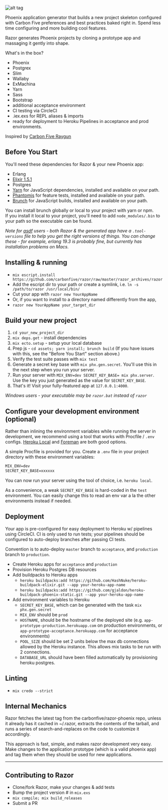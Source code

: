 ![alt tag](https://github.com/craiglyons/razor/blob/master/static/logo_tmp.jpg)

Phoenix application generator that builds a new project skeleton configured with Carbon Five preferences and best practices baked right in. Spend less time configuring and more building cool features.

Razor generates Phoenix projects by cloning a prototype app and massaging it gently into shape.

What's in the box?

- Phoenix
- Postgrex
- Slim
- Wallaby
- ExMachina
- Yarn
- Sass
- Bootstrap
- additional acceptance environment
- CI testing via CircleCI
- .iex.exs for REPL aliases & imports
- ready for deployment to Heroku Pipelines in acceptance and prod environments.

Inspired by [Carbon Five Raygun](https://github.com/carbonfive/raygun)

## Before You Start

You'll need these dependencies for Razor & your new Phoenix app:

- Erlang
- [Elixir 1.5.1](https://elixir-lang.org/install.html)
- Postgres
- [Yarn](https://github.com/yarnpkg/yarn) for JavaScript dependencies, installed and available on your path.
- [Phantomjs](https://github.com/ariya/phantomjs) for feature tests, installed and available on your path.
- [Brunch](https://github.com/brunch/brunch) for JavaScript builds, installed and available on your path.

You can install brunch globally or local to your project with yarn or npm.  
If you install it local to your project, you'll need to add `node_modules/.bin` to your path so the executable can be found.

_Note for [asdf](https://github.com/asdf-vm/asdf) users - both Razor & the generated app have a `.tool-versions` file to help you get the right versions of things. You can change these - for example, erlang 19.3 is probably fine, but currently has installation problems on Macs._

## Installing & running

- `mix escript.install https://github.com/carbonfive/razor/raw/master/razor_archives/razor`
- Add the escript dir to your path or create a symlink, i.e. `ln -s /path/to/razor /usr/local/bin/`
- Cut your app with `razor new YourAppName`
- Or, if you want to install to a directory named differently from the app,
- `razor new YourAppName your_target_dir`


## Build your new project

1. `cd your_new_project_dir`
1. `mix deps.get` - install dependencies
1. `mix ecto.setup` - setup your local database
1. Prep js - `cd assets; yarn install; brunch build` (If you have issues with this, see the "Before You Start" section above.)
1. Verify the test suite passes with `mix test`
1. Generate a secret key base with `mix phx.gen.secret`. You'll use this in the next step when you run your server.
1. Run your server with `MIX_ENV=dev SECRET_KEY_BASE= mix phx.server`. Use the key you just generated as the value for `SECRET_KEY_BASE`.
1. That's it! Visit your fully-featured app at `127.0.0.1:4000`.

_Windows users - your executable may be `razor.bat` instead of `razor`_

## Configure your development environment (optional)

Rather than inlining the environment variables while running the server in development, we recommend using a tool that works with Procfile / `.env` configs.
[Heroku Local](https://devcenter.heroku.com/articles/heroku-local) and [Foreman](https://github.com/ddollar/foreman) are both good options.

A simple Procfile is provided for you. Create a `.env` file in your project directory with these environment variables:

```txt
MIX_ENV=dev
SECRET_KEY_BASE=xxxxxx
```

You can now run your server using the tool of choice, i.e. `heroku local`.

As a convenience, a weak `SECRET_KEY_BASE` is hard-coded in the `test` environment. You can easily change this to read an env var a la the other environments instead if needed.

## Deployment

Your app is pre-configured for easy deployment to Heroku w/ pipelines using CircleCI.  CI is only used to run tests; your pipelines should be configured to auto-deploy branches after passing CI tests.

Convention is to auto-deploy `master` branch to `acceptance`, and `production` branch to `production`.

- Create Heroku apps for `acceptance` and `production`
- Provision Heroku Postgres DB resources
- Add buildpacks to Heroku apps
  - `heroku buildpacks:add https://github.com/HashNuke/heroku-buildpack-elixir.git --app your-heroku-app-name`
  - `heroku buildpacks:add https://github.com/gjaldon/heroku-buildpack-phoenix-static.git --app your-heroku-app-name`
- Add environment variables to Heroku
  - `SECRET_KEY_BASE`, which can be generated with the task `mix phx.gen.secret`
  - `MIX_ENV` should be `prod`
  - `HOSTNAME`, should be the hostname of the deployed site (e.g. `app-prototype-production.herokuapp.com` on production environments, or `app-prototype-acceptance.herokuapp.com` for acceptance environments)
  - `POOL_SIZE` should be set 2 units below the max db connections allowed by the Heroku instance. This allows mix tasks to be run with 2 connections.
  - `DATABASE_URL` should have been filled automatically by provisioning heroku postgres.

## Linting

- `mix credo --strict`

## Internal Mechanics

Razor fetches the latest tag from the carbonfive/razor-phoenix repo, unless it already has it cached in ~/.razor, extracts the contents of the tarball, and runs a series of search-and-replaces on the code to customize it accordingly.

This approach is fast, simple, and makes razor development very easy. Make changes to the application prototype (which is a valid phoenix app) and tag them when they should be used for new applications.

***

## Contributing to Razor

- Clone/fork Razor, make your changes & add tests
- Bump the project version # in `mix.exs`
- `mix compile; mix build_releases`
- Submit a PR
